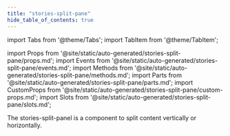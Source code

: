```yaml
---
title: "stories-split-pane"
hide_table_of_contents: true
---
```

import Tabs from '@theme/Tabs';
import TabItem from '@theme/TabItem';

import Props from '@site/static/auto-generated/stories-split-pane/props.md';
import Events from '@site/static/auto-generated/stories-split-pane/events.md';
import Methods from '@site/static/auto-generated/stories-split-pane/methods.md';
import Parts from '@site/static/auto-generated/stories-split-pane/parts.md';
import CustomProps from '@site/static/auto-generated/stories-split-pane/custom-props.md';
import Slots from '@site/static/auto-generated/stories-split-pane/slots.md';





The stories-split-panel is a component to split content vertically or horizontally.

  
<Props />
<Events />
<Methods />
<Parts />
<CustomProps />
<Slots />